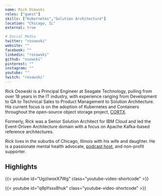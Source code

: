 ```yaml
---
name: Rick Osowski
roles: ["guest"]
skills: ["Kubernetes","Solution Architecture"]
location: "Chicago, IL"
external: true

# Social Media
twitter: "rosowski"
website: ""
facebook: ""
linkedin: "rosowski"
github: "osowski"
pinterest: ""
instagram: ""
youtube: ""
twitch: "rosowski"
---
```

<!-- markdownlint-disable MD041-->
Rick Osowski is a Principal Engineer at Seagate Technology, pulling from over 18 years in the IT industry, with experience ranging from Development to QA to Technical Sales to Product Management to Solution Architecture. His current focus is on the adoption of Kubernetes and Containers throughout the open-source object storage project, [CORTX](https://github.com/Seagate/CORTX).

Formerly, Rick was a Senior Solution Architect for IBM Cloud and led the Event-Driven Architecture domain with a focus on Apache Kafka-based reference architectures.

Rick lives in the suburbs of Chicago, Illinois with his wife and daughter. He is a passionate mental
health advocate, [podcast host](https://www.anthologiesofhope.com/), and non-profit supporter.

<!--more-->

## Highlights

{{< youtube id="UgzIwoxX7Wg" class="youtube-video-shortcode" >}}

{{< youtube id="q9pYsss8huk" class="youtube-video-shortcode" >}}
